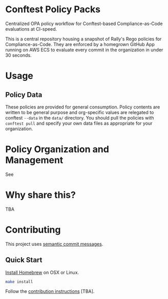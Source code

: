 # Conftest Policy Packs

Centralized OPA policy workflow for Conftest-based Compliance-as-Code evaluations at CI-speed.

This is a central repository housing a snapshot of Rally's Rego policies for Compliance-as-Code.
They are enforced by a homegrown GitHub App running on AWS ECS to evaluate every commit in the organization in under 30 seconds.

# Usage

## Policy Data

These policies are provided for general consumption.
Policy contents are written to be general purpose and org-specific values are relegated to conftest `--data` in the `data/` directory.
You should pull the policies with `conftest pull` and specify your own data files as appropriate for your organization.

# Policy Organization and Management

See <the GitHub pages site once it is created.>

# Why share this?

TBA

# Contributing

This project uses [semantic commit messages](https://gist.github.com/joshbuchea/6f47e86d2510bce28f8e7f42ae84c716).

## Quick Start

[Install Homebrew](https://brew.sh/) on OSX or Linux.

```bash
make install
```

Follow the [contribution instructions](/) [TBA].
